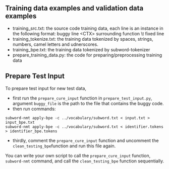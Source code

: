 ## Training data examples and validation data examples
* training_src.txt: 
the source code training data, each line is an instance in the following format:
buggy line &lt;CTX&gt; surrounding function \t fixed line
* training_tokenize.txt:
the training data tokenized by spaces, strings, numbers, camel letters and udnerscores.
* training_bpe.txt:
the training data tokenized by subword-tokenizer
* prepare_training_data.py:
the code for preparing/preprocessing training data

## Prepare Test Input
To prepare test input for new test data, 
* first run the `prepare_cure_input` function in `prepare_test_input.py`, argument `buggy_file` is the path to the file that contains the buggy code.
* then run commands:
```
subword-nmt apply-bpe -c ../vocabulary/subword.txt < input.txt > input_bpe.txt
subword-nmt apply-bpe -c ../vocabulary/subword.txt < identifier.tokens > identifier_bpe.tokens
```
* thirdly, comment the `prepare_cure_input` function and uncomment the `clean_testing_bpe`function and run this file again.

You can write your own script to call the `prepare_cure_input` function, `subword-nmt` command, and call the `clean_testing_bpe` function sequentially.
